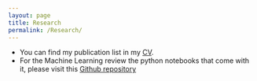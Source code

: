 ```yaml
---
layout: page
title: Research
permalink: /Research/
---
```


  * You can find my publication list in my [CV](https://www.dropbox.com/s/0fl1yhye8zwfcjq/CHW_CV.pdf?dl=0). 
  * For the Machine Learning review the python notebooks that come with it, please visit this [Github repository](https://github.com/drckf/mlreview_notebooks)
